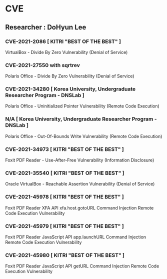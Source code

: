 # CVE

## Researcher : DoHyun Lee

### CVE-2021-2086 [ KITRI "BEST OF THE BEST" ]
VirtualBox - Divide By Zero Vulnerability (Denial of Service)

### CVE-2021-27550 with sqrtrev
Polaris Office - Divide By Zero Vulnerability (Denial of Service)

### CVE-2021-34280 [ Korea University, Undergraduate Researcher Program - DNSLab ]
Polaris Office - Uninitialized Pointer Vulnerability (Remote Code Execution)

### N/A [ Korea University, Undergraduate Researcher Program - DNSLab ]
Polaris Office - Out-Of-Bounds Write Vulnerability (Remote Code Execution)

### CVE-2021-34973 [ KITRI "BEST OF THE BEST" ]
Foxit PDF Reader - Use-After-Free Vulnerability (Information Disclosure)

### CVE-2021-35540 [ KITRI "BEST OF THE BEST" ]
Oracle VirtualBox - Reachable Assertion Vulnerability (Denial of Service)

### CVE-2021-45978 [ KITRI "BEST OF THE BEST" ]
Foxit PDF Reader XFA API xfa.host.gotoURL Command Injection Remote Code Execution Vulnerability

### CVE-2021-45979 [ KITRI "BEST OF THE BEST" ]
Foxit PDF Reader JavaScript API app.launchURL Command Injection Remote Code Execution Vulnerability

### CVE-2021-45980 [ KITRI "BEST OF THE BEST" ]
Foxit PDF Reader JavaScript API getURL Command Injection Remote Code Execution Vulnerability

